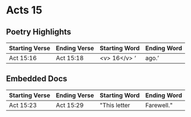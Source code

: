 # Acts 15

## Poetry Highlights

| Starting Verse | Ending Verse | Starting Word | Ending Word |
| :--- | :--- | :--- | :--- |
| Act 15:16 | Act 15:18 | &lt;v&gt; 16&lt;/v&gt; ‘ | ago.’ |

## Embedded Docs

| Starting Verse | Ending Verse | Starting Word | Ending Word |
| :--- | :--- | :--- | :--- |
| Act 15:23 | Act 15:29 | "This letter | Farewell." |

